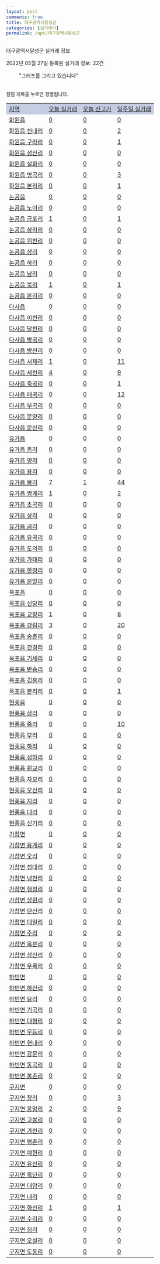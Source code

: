 ```yaml
---
layout: post
comments: true
title: 대구광역시달성군
categories: [실거래가]
permalink: /apt/대구광역시달성군
---
```


대구광역시달성군 실거래 정보

2022년 05월 27일 등록된 실거래 정보: 22건

<!--<script async src="https://pagead2.googlesyndication.com/pagead/js/adsbygoogle.js?client=ca-pub-3485438051770037"
 crossorigin="anonymous"></script>-->

<script type="text/javascript">
  google.charts.load('current', {'packages':['corechart']});
  google.charts.setOnLoadCallback(drawChart);

  function drawChart() {
    var data = google.visualization.arrayToDataTable([['거래일', '매매', '전월세', '전매'], ['21-01', 14, 7, 7], ['21-02', 0, 1, 0], ['21-03', 0, 2, 0], ['21-04', 2, 27, 0], ['21-05', 161, 141, 12], ['21-06', 289, 300, 67], ['21-07', 262, 334, 73], ['21-08', 312, 307, 65], ['21-09', 273, 442, 59], ['21-10', 297, 508, 60], ['21-11', 201, 524, 22], ['21-12', 226, 407, 13], ['22-01', 154, 305, 17], ['22-02', 172, 302, 26], ['22-03', 179, 350, 60], ['22-04', 210, 390, 21], ['22-05', 113, 314, 19]]);

    var options = {
      title: '최근 1년간 유형별 거래량 추이',
      legend: { position: 'bottom' }
    };

    setTimeout(function() {
        var chart = new google.visualization.LineChart(document.getElementById('columnchart_material'));
        chart.draw(data, (options));
        document.getElementById('loading').style.display = 'none';
        var dayLabel = (new Date()).getDay();
        if (dayLabel < 2) {
            sorttable.innerSortFunction.apply(document.getElementById('week'), []);
            sorttable.innerSortFunction.apply(document.getElementById('week'), []);        
        }
        else {
            sorttable.innerSortFunction.apply(document.getElementById('today'), []);
            sorttable.innerSortFunction.apply(document.getElementById('today'), []);
        }
    }, 200);

  }
</script>

<div id="loading" style="z-index:20; display: block; margin-left: 35px">"그래프를 그리고 있습니다"</div>
<div id="columnchart_material" style="width: 95%; margin-left: -35px; display: block"></div>
<!--<div style="width: 95%; margin-left: -35px; display: block">
      <script async src="https://pagead2.googlesyndication.com/pagead/js/adsbygoogle.js?client=ca-pub-3485438051770037"
          crossorigin="anonymous"></script>
      <ins class="adsbygoogle"
          style="display:block"
          data-ad-format="fluid"
          data-ad-layout-key="-fb+5w+4e-db+86"
          data-ad-client="ca-pub-3485438051770037"
          data-ad-slot="1827090281"></ins>
      <script>
          (adsbygoogle = window.adsbygoogle || []).push({});
      </script>
</div>-->
<br>

<font size='small' style='font-size: small;'>컬럼 제목을 누르면 정렬됩니다.</font>
<table class="sortable">
  <tr style='background-color: rgba(114, 132, 186,0.4);'>
    <td id="region"><a href="#">지역</a></td>
    <td id="today"><a href="#">오늘 실거래</a></td>
    <td id="today_new"><a href="#">오늘 신고가</a></td>
    <td id="week"><a href="#">일주일 실거래</a></td>
  </tr>

  
  <tr class="item">
    <td><a href="대구광역시달성군화원읍">화원읍</a></td>
    <td><a href="대구광역시달성군화원읍">0</a></td>
    <td><a href="대구광역시달성군화원읍">0</a></td>
    <td><a href="대구광역시달성군화원읍">0</a></td>
  </tr>
    

  <tr class="item">
    <td><a href="대구광역시달성군화원읍천내리">화원읍 천내리</a></td>
    <td><a href="대구광역시달성군화원읍천내리">0</a></td>
    <td><a href="대구광역시달성군화원읍천내리">0</a></td>
    <td><a href="대구광역시달성군화원읍천내리">2</a></td>
  </tr>
    

  <tr class="item">
    <td><a href="대구광역시달성군화원읍구라리">화원읍 구라리</a></td>
    <td><a href="대구광역시달성군화원읍구라리">0</a></td>
    <td><a href="대구광역시달성군화원읍구라리">0</a></td>
    <td><a href="대구광역시달성군화원읍구라리">1</a></td>
  </tr>
    

  <tr class="item">
    <td><a href="대구광역시달성군화원읍성산리">화원읍 성산리</a></td>
    <td><a href="대구광역시달성군화원읍성산리">0</a></td>
    <td><a href="대구광역시달성군화원읍성산리">0</a></td>
    <td><a href="대구광역시달성군화원읍성산리">0</a></td>
  </tr>
    

  <tr class="item">
    <td><a href="대구광역시달성군화원읍설화리">화원읍 설화리</a></td>
    <td><a href="대구광역시달성군화원읍설화리">0</a></td>
    <td><a href="대구광역시달성군화원읍설화리">0</a></td>
    <td><a href="대구광역시달성군화원읍설화리">0</a></td>
  </tr>
    

  <tr class="item">
    <td><a href="대구광역시달성군화원읍명곡리">화원읍 명곡리</a></td>
    <td><a href="대구광역시달성군화원읍명곡리">0</a></td>
    <td><a href="대구광역시달성군화원읍명곡리">0</a></td>
    <td><a href="대구광역시달성군화원읍명곡리">3</a></td>
  </tr>
    

  <tr class="item">
    <td><a href="대구광역시달성군화원읍본리리">화원읍 본리리</a></td>
    <td><a href="대구광역시달성군화원읍본리리">0</a></td>
    <td><a href="대구광역시달성군화원읍본리리">0</a></td>
    <td><a href="대구광역시달성군화원읍본리리">1</a></td>
  </tr>
    

  <tr class="item">
    <td><a href="대구광역시달성군논공읍">논공읍</a></td>
    <td><a href="대구광역시달성군논공읍">0</a></td>
    <td><a href="대구광역시달성군논공읍">0</a></td>
    <td><a href="대구광역시달성군논공읍">0</a></td>
  </tr>
    

  <tr class="item">
    <td><a href="대구광역시달성군논공읍노이리">논공읍 노이리</a></td>
    <td><a href="대구광역시달성군논공읍노이리">0</a></td>
    <td><a href="대구광역시달성군논공읍노이리">0</a></td>
    <td><a href="대구광역시달성군논공읍노이리">0</a></td>
  </tr>
    

  <tr class="item">
    <td><a href="대구광역시달성군논공읍금포리">논공읍 금포리</a></td>
    <td><a href="대구광역시달성군논공읍금포리">1</a></td>
    <td><a href="대구광역시달성군논공읍금포리">0</a></td>
    <td><a href="대구광역시달성군논공읍금포리">1</a></td>
  </tr>
    

  <tr class="item">
    <td><a href="대구광역시달성군논공읍삼리리">논공읍 삼리리</a></td>
    <td><a href="대구광역시달성군논공읍삼리리">0</a></td>
    <td><a href="대구광역시달성군논공읍삼리리">0</a></td>
    <td><a href="대구광역시달성군논공읍삼리리">0</a></td>
  </tr>
    

  <tr class="item">
    <td><a href="대구광역시달성군논공읍위천리">논공읍 위천리</a></td>
    <td><a href="대구광역시달성군논공읍위천리">0</a></td>
    <td><a href="대구광역시달성군논공읍위천리">0</a></td>
    <td><a href="대구광역시달성군논공읍위천리">0</a></td>
  </tr>
    

  <tr class="item">
    <td><a href="대구광역시달성군논공읍상리">논공읍 상리</a></td>
    <td><a href="대구광역시달성군논공읍상리">0</a></td>
    <td><a href="대구광역시달성군논공읍상리">0</a></td>
    <td><a href="대구광역시달성군논공읍상리">0</a></td>
  </tr>
    

  <tr class="item">
    <td><a href="대구광역시달성군논공읍하리">논공읍 하리</a></td>
    <td><a href="대구광역시달성군논공읍하리">0</a></td>
    <td><a href="대구광역시달성군논공읍하리">0</a></td>
    <td><a href="대구광역시달성군논공읍하리">0</a></td>
  </tr>
    

  <tr class="item">
    <td><a href="대구광역시달성군논공읍남리">논공읍 남리</a></td>
    <td><a href="대구광역시달성군논공읍남리">0</a></td>
    <td><a href="대구광역시달성군논공읍남리">0</a></td>
    <td><a href="대구광역시달성군논공읍남리">0</a></td>
  </tr>
    

  <tr class="item">
    <td><a href="대구광역시달성군논공읍북리">논공읍 북리</a></td>
    <td><a href="대구광역시달성군논공읍북리">1</a></td>
    <td><a href="대구광역시달성군논공읍북리">0</a></td>
    <td><a href="대구광역시달성군논공읍북리">1</a></td>
  </tr>
    

  <tr class="item">
    <td><a href="대구광역시달성군논공읍본리리">논공읍 본리리</a></td>
    <td><a href="대구광역시달성군논공읍본리리">0</a></td>
    <td><a href="대구광역시달성군논공읍본리리">0</a></td>
    <td><a href="대구광역시달성군논공읍본리리">0</a></td>
  </tr>
    

  <tr class="item">
    <td><a href="대구광역시달성군다사읍">다사읍</a></td>
    <td><a href="대구광역시달성군다사읍">0</a></td>
    <td><a href="대구광역시달성군다사읍">0</a></td>
    <td><a href="대구광역시달성군다사읍">0</a></td>
  </tr>
    

  <tr class="item">
    <td><a href="대구광역시달성군다사읍이천리">다사읍 이천리</a></td>
    <td><a href="대구광역시달성군다사읍이천리">0</a></td>
    <td><a href="대구광역시달성군다사읍이천리">0</a></td>
    <td><a href="대구광역시달성군다사읍이천리">0</a></td>
  </tr>
    

  <tr class="item">
    <td><a href="대구광역시달성군다사읍달천리">다사읍 달천리</a></td>
    <td><a href="대구광역시달성군다사읍달천리">0</a></td>
    <td><a href="대구광역시달성군다사읍달천리">0</a></td>
    <td><a href="대구광역시달성군다사읍달천리">0</a></td>
  </tr>
    

  <tr class="item">
    <td><a href="대구광역시달성군다사읍박곡리">다사읍 박곡리</a></td>
    <td><a href="대구광역시달성군다사읍박곡리">0</a></td>
    <td><a href="대구광역시달성군다사읍박곡리">0</a></td>
    <td><a href="대구광역시달성군다사읍박곡리">0</a></td>
  </tr>
    

  <tr class="item">
    <td><a href="대구광역시달성군다사읍방천리">다사읍 방천리</a></td>
    <td><a href="대구광역시달성군다사읍방천리">0</a></td>
    <td><a href="대구광역시달성군다사읍방천리">0</a></td>
    <td><a href="대구광역시달성군다사읍방천리">0</a></td>
  </tr>
    

  <tr class="item">
    <td><a href="대구광역시달성군다사읍서재리">다사읍 서재리</a></td>
    <td><a href="대구광역시달성군다사읍서재리">1</a></td>
    <td><a href="대구광역시달성군다사읍서재리">0</a></td>
    <td><a href="대구광역시달성군다사읍서재리">11</a></td>
  </tr>
    

  <tr class="item">
    <td><a href="대구광역시달성군다사읍세천리">다사읍 세천리</a></td>
    <td><a href="대구광역시달성군다사읍세천리">4</a></td>
    <td><a href="대구광역시달성군다사읍세천리">0</a></td>
    <td><a href="대구광역시달성군다사읍세천리">9</a></td>
  </tr>
    

  <tr class="item">
    <td><a href="대구광역시달성군다사읍죽곡리">다사읍 죽곡리</a></td>
    <td><a href="대구광역시달성군다사읍죽곡리">0</a></td>
    <td><a href="대구광역시달성군다사읍죽곡리">0</a></td>
    <td><a href="대구광역시달성군다사읍죽곡리">1</a></td>
  </tr>
    

  <tr class="item">
    <td><a href="대구광역시달성군다사읍매곡리">다사읍 매곡리</a></td>
    <td><a href="대구광역시달성군다사읍매곡리">0</a></td>
    <td><a href="대구광역시달성군다사읍매곡리">0</a></td>
    <td><a href="대구광역시달성군다사읍매곡리">12</a></td>
  </tr>
    

  <tr class="item">
    <td><a href="대구광역시달성군다사읍부곡리">다사읍 부곡리</a></td>
    <td><a href="대구광역시달성군다사읍부곡리">0</a></td>
    <td><a href="대구광역시달성군다사읍부곡리">0</a></td>
    <td><a href="대구광역시달성군다사읍부곡리">0</a></td>
  </tr>
    

  <tr class="item">
    <td><a href="대구광역시달성군다사읍문양리">다사읍 문양리</a></td>
    <td><a href="대구광역시달성군다사읍문양리">0</a></td>
    <td><a href="대구광역시달성군다사읍문양리">0</a></td>
    <td><a href="대구광역시달성군다사읍문양리">0</a></td>
  </tr>
    

  <tr class="item">
    <td><a href="대구광역시달성군다사읍문산리">다사읍 문산리</a></td>
    <td><a href="대구광역시달성군다사읍문산리">0</a></td>
    <td><a href="대구광역시달성군다사읍문산리">0</a></td>
    <td><a href="대구광역시달성군다사읍문산리">0</a></td>
  </tr>
    

  <tr class="item">
    <td><a href="대구광역시달성군유가읍">유가읍</a></td>
    <td><a href="대구광역시달성군유가읍">0</a></td>
    <td><a href="대구광역시달성군유가읍">0</a></td>
    <td><a href="대구광역시달성군유가읍">0</a></td>
  </tr>
    

  <tr class="item">
    <td><a href="대구광역시달성군유가읍음리">유가읍 음리</a></td>
    <td><a href="대구광역시달성군유가읍음리">0</a></td>
    <td><a href="대구광역시달성군유가읍음리">0</a></td>
    <td><a href="대구광역시달성군유가읍음리">0</a></td>
  </tr>
    

  <tr class="item">
    <td><a href="대구광역시달성군유가읍양리">유가읍 양리</a></td>
    <td><a href="대구광역시달성군유가읍양리">0</a></td>
    <td><a href="대구광역시달성군유가읍양리">0</a></td>
    <td><a href="대구광역시달성군유가읍양리">0</a></td>
  </tr>
    

  <tr class="item">
    <td><a href="대구광역시달성군유가읍용리">유가읍 용리</a></td>
    <td><a href="대구광역시달성군유가읍용리">0</a></td>
    <td><a href="대구광역시달성군유가읍용리">0</a></td>
    <td><a href="대구광역시달성군유가읍용리">0</a></td>
  </tr>
    

  <tr class="item">
    <td><a href="대구광역시달성군유가읍봉리">유가읍 봉리</a></td>
    <td><a href="대구광역시달성군유가읍봉리">7</a></td>
    <td><a href="대구광역시달성군유가읍봉리">1</a></td>
    <td><a href="대구광역시달성군유가읍봉리">44</a></td>
  </tr>
    

  <tr class="item">
    <td><a href="대구광역시달성군유가읍쌍계리">유가읍 쌍계리</a></td>
    <td><a href="대구광역시달성군유가읍쌍계리">1</a></td>
    <td><a href="대구광역시달성군유가읍쌍계리">0</a></td>
    <td><a href="대구광역시달성군유가읍쌍계리">2</a></td>
  </tr>
    

  <tr class="item">
    <td><a href="대구광역시달성군유가읍초곡리">유가읍 초곡리</a></td>
    <td><a href="대구광역시달성군유가읍초곡리">0</a></td>
    <td><a href="대구광역시달성군유가읍초곡리">0</a></td>
    <td><a href="대구광역시달성군유가읍초곡리">0</a></td>
  </tr>
    

  <tr class="item">
    <td><a href="대구광역시달성군유가읍상리">유가읍 상리</a></td>
    <td><a href="대구광역시달성군유가읍상리">0</a></td>
    <td><a href="대구광역시달성군유가읍상리">0</a></td>
    <td><a href="대구광역시달성군유가읍상리">0</a></td>
  </tr>
    

  <tr class="item">
    <td><a href="대구광역시달성군유가읍금리">유가읍 금리</a></td>
    <td><a href="대구광역시달성군유가읍금리">0</a></td>
    <td><a href="대구광역시달성군유가읍금리">0</a></td>
    <td><a href="대구광역시달성군유가읍금리">0</a></td>
  </tr>
    

  <tr class="item">
    <td><a href="대구광역시달성군유가읍유곡리">유가읍 유곡리</a></td>
    <td><a href="대구광역시달성군유가읍유곡리">0</a></td>
    <td><a href="대구광역시달성군유가읍유곡리">0</a></td>
    <td><a href="대구광역시달성군유가읍유곡리">0</a></td>
  </tr>
    

  <tr class="item">
    <td><a href="대구광역시달성군유가읍도의리">유가읍 도의리</a></td>
    <td><a href="대구광역시달성군유가읍도의리">0</a></td>
    <td><a href="대구광역시달성군유가읍도의리">0</a></td>
    <td><a href="대구광역시달성군유가읍도의리">0</a></td>
  </tr>
    

  <tr class="item">
    <td><a href="대구광역시달성군유가읍가태리">유가읍 가태리</a></td>
    <td><a href="대구광역시달성군유가읍가태리">0</a></td>
    <td><a href="대구광역시달성군유가읍가태리">0</a></td>
    <td><a href="대구광역시달성군유가읍가태리">0</a></td>
  </tr>
    

  <tr class="item">
    <td><a href="대구광역시달성군유가읍한정리">유가읍 한정리</a></td>
    <td><a href="대구광역시달성군유가읍한정리">0</a></td>
    <td><a href="대구광역시달성군유가읍한정리">0</a></td>
    <td><a href="대구광역시달성군유가읍한정리">0</a></td>
  </tr>
    

  <tr class="item">
    <td><a href="대구광역시달성군유가읍본말리">유가읍 본말리</a></td>
    <td><a href="대구광역시달성군유가읍본말리">0</a></td>
    <td><a href="대구광역시달성군유가읍본말리">0</a></td>
    <td><a href="대구광역시달성군유가읍본말리">0</a></td>
  </tr>
    

  <tr class="item">
    <td><a href="대구광역시달성군옥포읍">옥포읍</a></td>
    <td><a href="대구광역시달성군옥포읍">0</a></td>
    <td><a href="대구광역시달성군옥포읍">0</a></td>
    <td><a href="대구광역시달성군옥포읍">0</a></td>
  </tr>
    

  <tr class="item">
    <td><a href="대구광역시달성군옥포읍신당리">옥포읍 신당리</a></td>
    <td><a href="대구광역시달성군옥포읍신당리">0</a></td>
    <td><a href="대구광역시달성군옥포읍신당리">0</a></td>
    <td><a href="대구광역시달성군옥포읍신당리">0</a></td>
  </tr>
    

  <tr class="item">
    <td><a href="대구광역시달성군옥포읍교항리">옥포읍 교항리</a></td>
    <td><a href="대구광역시달성군옥포읍교항리">1</a></td>
    <td><a href="대구광역시달성군옥포읍교항리">0</a></td>
    <td><a href="대구광역시달성군옥포읍교항리">8</a></td>
  </tr>
    

  <tr class="item">
    <td><a href="대구광역시달성군옥포읍강림리">옥포읍 강림리</a></td>
    <td><a href="대구광역시달성군옥포읍강림리">3</a></td>
    <td><a href="대구광역시달성군옥포읍강림리">0</a></td>
    <td><a href="대구광역시달성군옥포읍강림리">20</a></td>
  </tr>
    

  <tr class="item">
    <td><a href="대구광역시달성군옥포읍송촌리">옥포읍 송촌리</a></td>
    <td><a href="대구광역시달성군옥포읍송촌리">0</a></td>
    <td><a href="대구광역시달성군옥포읍송촌리">0</a></td>
    <td><a href="대구광역시달성군옥포읍송촌리">0</a></td>
  </tr>
    

  <tr class="item">
    <td><a href="대구광역시달성군옥포읍간경리">옥포읍 간경리</a></td>
    <td><a href="대구광역시달성군옥포읍간경리">0</a></td>
    <td><a href="대구광역시달성군옥포읍간경리">0</a></td>
    <td><a href="대구광역시달성군옥포읍간경리">0</a></td>
  </tr>
    

  <tr class="item">
    <td><a href="대구광역시달성군옥포읍기세리">옥포읍 기세리</a></td>
    <td><a href="대구광역시달성군옥포읍기세리">0</a></td>
    <td><a href="대구광역시달성군옥포읍기세리">0</a></td>
    <td><a href="대구광역시달성군옥포읍기세리">0</a></td>
  </tr>
    

  <tr class="item">
    <td><a href="대구광역시달성군옥포읍반송리">옥포읍 반송리</a></td>
    <td><a href="대구광역시달성군옥포읍반송리">0</a></td>
    <td><a href="대구광역시달성군옥포읍반송리">0</a></td>
    <td><a href="대구광역시달성군옥포읍반송리">0</a></td>
  </tr>
    

  <tr class="item">
    <td><a href="대구광역시달성군옥포읍김흥리">옥포읍 김흥리</a></td>
    <td><a href="대구광역시달성군옥포읍김흥리">0</a></td>
    <td><a href="대구광역시달성군옥포읍김흥리">0</a></td>
    <td><a href="대구광역시달성군옥포읍김흥리">0</a></td>
  </tr>
    

  <tr class="item">
    <td><a href="대구광역시달성군옥포읍본리리">옥포읍 본리리</a></td>
    <td><a href="대구광역시달성군옥포읍본리리">0</a></td>
    <td><a href="대구광역시달성군옥포읍본리리">0</a></td>
    <td><a href="대구광역시달성군옥포읍본리리">1</a></td>
  </tr>
    

  <tr class="item">
    <td><a href="대구광역시달성군현풍읍">현풍읍</a></td>
    <td><a href="대구광역시달성군현풍읍">0</a></td>
    <td><a href="대구광역시달성군현풍읍">0</a></td>
    <td><a href="대구광역시달성군현풍읍">0</a></td>
  </tr>
    

  <tr class="item">
    <td><a href="대구광역시달성군현풍읍상리">현풍읍 상리</a></td>
    <td><a href="대구광역시달성군현풍읍상리">0</a></td>
    <td><a href="대구광역시달성군현풍읍상리">0</a></td>
    <td><a href="대구광역시달성군현풍읍상리">0</a></td>
  </tr>
    

  <tr class="item">
    <td><a href="대구광역시달성군현풍읍중리">현풍읍 중리</a></td>
    <td><a href="대구광역시달성군현풍읍중리">0</a></td>
    <td><a href="대구광역시달성군현풍읍중리">0</a></td>
    <td><a href="대구광역시달성군현풍읍중리">10</a></td>
  </tr>
    

  <tr class="item">
    <td><a href="대구광역시달성군현풍읍부리">현풍읍 부리</a></td>
    <td><a href="대구광역시달성군현풍읍부리">0</a></td>
    <td><a href="대구광역시달성군현풍읍부리">0</a></td>
    <td><a href="대구광역시달성군현풍읍부리">0</a></td>
  </tr>
    

  <tr class="item">
    <td><a href="대구광역시달성군현풍읍하리">현풍읍 하리</a></td>
    <td><a href="대구광역시달성군현풍읍하리">0</a></td>
    <td><a href="대구광역시달성군현풍읍하리">0</a></td>
    <td><a href="대구광역시달성군현풍읍하리">0</a></td>
  </tr>
    

  <tr class="item">
    <td><a href="대구광역시달성군현풍읍성하리">현풍읍 성하리</a></td>
    <td><a href="대구광역시달성군현풍읍성하리">0</a></td>
    <td><a href="대구광역시달성군현풍읍성하리">0</a></td>
    <td><a href="대구광역시달성군현풍읍성하리">0</a></td>
  </tr>
    

  <tr class="item">
    <td><a href="대구광역시달성군현풍읍원교리">현풍읍 원교리</a></td>
    <td><a href="대구광역시달성군현풍읍원교리">0</a></td>
    <td><a href="대구광역시달성군현풍읍원교리">0</a></td>
    <td><a href="대구광역시달성군현풍읍원교리">0</a></td>
  </tr>
    

  <tr class="item">
    <td><a href="대구광역시달성군현풍읍자모리">현풍읍 자모리</a></td>
    <td><a href="대구광역시달성군현풍읍자모리">0</a></td>
    <td><a href="대구광역시달성군현풍읍자모리">0</a></td>
    <td><a href="대구광역시달성군현풍읍자모리">0</a></td>
  </tr>
    

  <tr class="item">
    <td><a href="대구광역시달성군현풍읍오산리">현풍읍 오산리</a></td>
    <td><a href="대구광역시달성군현풍읍오산리">0</a></td>
    <td><a href="대구광역시달성군현풍읍오산리">0</a></td>
    <td><a href="대구광역시달성군현풍읍오산리">0</a></td>
  </tr>
    

  <tr class="item">
    <td><a href="대구광역시달성군현풍읍지리">현풍읍 지리</a></td>
    <td><a href="대구광역시달성군현풍읍지리">0</a></td>
    <td><a href="대구광역시달성군현풍읍지리">0</a></td>
    <td><a href="대구광역시달성군현풍읍지리">0</a></td>
  </tr>
    

  <tr class="item">
    <td><a href="대구광역시달성군현풍읍대리">현풍읍 대리</a></td>
    <td><a href="대구광역시달성군현풍읍대리">0</a></td>
    <td><a href="대구광역시달성군현풍읍대리">0</a></td>
    <td><a href="대구광역시달성군현풍읍대리">0</a></td>
  </tr>
    

  <tr class="item">
    <td><a href="대구광역시달성군현풍읍신기리">현풍읍 신기리</a></td>
    <td><a href="대구광역시달성군현풍읍신기리">0</a></td>
    <td><a href="대구광역시달성군현풍읍신기리">0</a></td>
    <td><a href="대구광역시달성군현풍읍신기리">0</a></td>
  </tr>
    

  <tr class="item">
    <td><a href="대구광역시달성군가창면">가창면</a></td>
    <td><a href="대구광역시달성군가창면">0</a></td>
    <td><a href="대구광역시달성군가창면">0</a></td>
    <td><a href="대구광역시달성군가창면">0</a></td>
  </tr>
    

  <tr class="item">
    <td><a href="대구광역시달성군가창면용계리">가창면 용계리</a></td>
    <td><a href="대구광역시달성군가창면용계리">0</a></td>
    <td><a href="대구광역시달성군가창면용계리">0</a></td>
    <td><a href="대구광역시달성군가창면용계리">0</a></td>
  </tr>
    

  <tr class="item">
    <td><a href="대구광역시달성군가창면오리">가창면 오리</a></td>
    <td><a href="대구광역시달성군가창면오리">0</a></td>
    <td><a href="대구광역시달성군가창면오리">0</a></td>
    <td><a href="대구광역시달성군가창면오리">0</a></td>
  </tr>
    

  <tr class="item">
    <td><a href="대구광역시달성군가창면정대리">가창면 정대리</a></td>
    <td><a href="대구광역시달성군가창면정대리">0</a></td>
    <td><a href="대구광역시달성군가창면정대리">0</a></td>
    <td><a href="대구광역시달성군가창면정대리">0</a></td>
  </tr>
    

  <tr class="item">
    <td><a href="대구광역시달성군가창면냉천리">가창면 냉천리</a></td>
    <td><a href="대구광역시달성군가창면냉천리">0</a></td>
    <td><a href="대구광역시달성군가창면냉천리">0</a></td>
    <td><a href="대구광역시달성군가창면냉천리">0</a></td>
  </tr>
    

  <tr class="item">
    <td><a href="대구광역시달성군가창면행정리">가창면 행정리</a></td>
    <td><a href="대구광역시달성군가창면행정리">0</a></td>
    <td><a href="대구광역시달성군가창면행정리">0</a></td>
    <td><a href="대구광역시달성군가창면행정리">0</a></td>
  </tr>
    

  <tr class="item">
    <td><a href="대구광역시달성군가창면상원리">가창면 상원리</a></td>
    <td><a href="대구광역시달성군가창면상원리">0</a></td>
    <td><a href="대구광역시달성군가창면상원리">0</a></td>
    <td><a href="대구광역시달성군가창면상원리">0</a></td>
  </tr>
    

  <tr class="item">
    <td><a href="대구광역시달성군가창면단산리">가창면 단산리</a></td>
    <td><a href="대구광역시달성군가창면단산리">0</a></td>
    <td><a href="대구광역시달성군가창면단산리">0</a></td>
    <td><a href="대구광역시달성군가창면단산리">0</a></td>
  </tr>
    

  <tr class="item">
    <td><a href="대구광역시달성군가창면대일리">가창면 대일리</a></td>
    <td><a href="대구광역시달성군가창면대일리">0</a></td>
    <td><a href="대구광역시달성군가창면대일리">0</a></td>
    <td><a href="대구광역시달성군가창면대일리">0</a></td>
  </tr>
    

  <tr class="item">
    <td><a href="대구광역시달성군가창면주리">가창면 주리</a></td>
    <td><a href="대구광역시달성군가창면주리">0</a></td>
    <td><a href="대구광역시달성군가창면주리">0</a></td>
    <td><a href="대구광역시달성군가창면주리">0</a></td>
  </tr>
    

  <tr class="item">
    <td><a href="대구광역시달성군가창면옥분리">가창면 옥분리</a></td>
    <td><a href="대구광역시달성군가창면옥분리">0</a></td>
    <td><a href="대구광역시달성군가창면옥분리">0</a></td>
    <td><a href="대구광역시달성군가창면옥분리">0</a></td>
  </tr>
    

  <tr class="item">
    <td><a href="대구광역시달성군가창면삼산리">가창면 삼산리</a></td>
    <td><a href="대구광역시달성군가창면삼산리">0</a></td>
    <td><a href="대구광역시달성군가창면삼산리">0</a></td>
    <td><a href="대구광역시달성군가창면삼산리">0</a></td>
  </tr>
    

  <tr class="item">
    <td><a href="대구광역시달성군가창면우록리">가창면 우록리</a></td>
    <td><a href="대구광역시달성군가창면우록리">0</a></td>
    <td><a href="대구광역시달성군가창면우록리">0</a></td>
    <td><a href="대구광역시달성군가창면우록리">0</a></td>
  </tr>
    

  <tr class="item">
    <td><a href="대구광역시달성군하빈면">하빈면</a></td>
    <td><a href="대구광역시달성군하빈면">0</a></td>
    <td><a href="대구광역시달성군하빈면">0</a></td>
    <td><a href="대구광역시달성군하빈면">0</a></td>
  </tr>
    

  <tr class="item">
    <td><a href="대구광역시달성군하빈면하산리">하빈면 하산리</a></td>
    <td><a href="대구광역시달성군하빈면하산리">0</a></td>
    <td><a href="대구광역시달성군하빈면하산리">0</a></td>
    <td><a href="대구광역시달성군하빈면하산리">0</a></td>
  </tr>
    

  <tr class="item">
    <td><a href="대구광역시달성군하빈면묘리">하빈면 묘리</a></td>
    <td><a href="대구광역시달성군하빈면묘리">0</a></td>
    <td><a href="대구광역시달성군하빈면묘리">0</a></td>
    <td><a href="대구광역시달성군하빈면묘리">0</a></td>
  </tr>
    

  <tr class="item">
    <td><a href="대구광역시달성군하빈면기곡리">하빈면 기곡리</a></td>
    <td><a href="대구광역시달성군하빈면기곡리">0</a></td>
    <td><a href="대구광역시달성군하빈면기곡리">0</a></td>
    <td><a href="대구광역시달성군하빈면기곡리">0</a></td>
  </tr>
    

  <tr class="item">
    <td><a href="대구광역시달성군하빈면대평리">하빈면 대평리</a></td>
    <td><a href="대구광역시달성군하빈면대평리">0</a></td>
    <td><a href="대구광역시달성군하빈면대평리">0</a></td>
    <td><a href="대구광역시달성군하빈면대평리">0</a></td>
  </tr>
    

  <tr class="item">
    <td><a href="대구광역시달성군하빈면무등리">하빈면 무등리</a></td>
    <td><a href="대구광역시달성군하빈면무등리">0</a></td>
    <td><a href="대구광역시달성군하빈면무등리">0</a></td>
    <td><a href="대구광역시달성군하빈면무등리">0</a></td>
  </tr>
    

  <tr class="item">
    <td><a href="대구광역시달성군하빈면현내리">하빈면 현내리</a></td>
    <td><a href="대구광역시달성군하빈면현내리">0</a></td>
    <td><a href="대구광역시달성군하빈면현내리">0</a></td>
    <td><a href="대구광역시달성군하빈면현내리">0</a></td>
  </tr>
    

  <tr class="item">
    <td><a href="대구광역시달성군하빈면감문리">하빈면 감문리</a></td>
    <td><a href="대구광역시달성군하빈면감문리">0</a></td>
    <td><a href="대구광역시달성군하빈면감문리">0</a></td>
    <td><a href="대구광역시달성군하빈면감문리">0</a></td>
  </tr>
    

  <tr class="item">
    <td><a href="대구광역시달성군하빈면동곡리">하빈면 동곡리</a></td>
    <td><a href="대구광역시달성군하빈면동곡리">0</a></td>
    <td><a href="대구광역시달성군하빈면동곡리">0</a></td>
    <td><a href="대구광역시달성군하빈면동곡리">0</a></td>
  </tr>
    

  <tr class="item">
    <td><a href="대구광역시달성군하빈면봉촌리">하빈면 봉촌리</a></td>
    <td><a href="대구광역시달성군하빈면봉촌리">0</a></td>
    <td><a href="대구광역시달성군하빈면봉촌리">0</a></td>
    <td><a href="대구광역시달성군하빈면봉촌리">0</a></td>
  </tr>
    

  <tr class="item">
    <td><a href="대구광역시달성군구지면">구지면</a></td>
    <td><a href="대구광역시달성군구지면">0</a></td>
    <td><a href="대구광역시달성군구지면">0</a></td>
    <td><a href="대구광역시달성군구지면">0</a></td>
  </tr>
    

  <tr class="item">
    <td><a href="대구광역시달성군구지면창리">구지면 창리</a></td>
    <td><a href="대구광역시달성군구지면창리">0</a></td>
    <td><a href="대구광역시달성군구지면창리">0</a></td>
    <td><a href="대구광역시달성군구지면창리">3</a></td>
  </tr>
    

  <tr class="item">
    <td><a href="대구광역시달성군구지면응암리">구지면 응암리</a></td>
    <td><a href="대구광역시달성군구지면응암리">2</a></td>
    <td><a href="대구광역시달성군구지면응암리">0</a></td>
    <td><a href="대구광역시달성군구지면응암리">9</a></td>
  </tr>
    

  <tr class="item">
    <td><a href="대구광역시달성군구지면고봉리">구지면 고봉리</a></td>
    <td><a href="대구광역시달성군구지면고봉리">0</a></td>
    <td><a href="대구광역시달성군구지면고봉리">0</a></td>
    <td><a href="대구광역시달성군구지면고봉리">0</a></td>
  </tr>
    

  <tr class="item">
    <td><a href="대구광역시달성군구지면가천리">구지면 가천리</a></td>
    <td><a href="대구광역시달성군구지면가천리">0</a></td>
    <td><a href="대구광역시달성군구지면가천리">0</a></td>
    <td><a href="대구광역시달성군구지면가천리">0</a></td>
  </tr>
    

  <tr class="item">
    <td><a href="대구광역시달성군구지면평촌리">구지면 평촌리</a></td>
    <td><a href="대구광역시달성군구지면평촌리">0</a></td>
    <td><a href="대구광역시달성군구지면평촌리">0</a></td>
    <td><a href="대구광역시달성군구지면평촌리">0</a></td>
  </tr>
    

  <tr class="item">
    <td><a href="대구광역시달성군구지면예현리">구지면 예현리</a></td>
    <td><a href="대구광역시달성군구지면예현리">0</a></td>
    <td><a href="대구광역시달성군구지면예현리">0</a></td>
    <td><a href="대구광역시달성군구지면예현리">0</a></td>
  </tr>
    

  <tr class="item">
    <td><a href="대구광역시달성군구지면유산리">구지면 유산리</a></td>
    <td><a href="대구광역시달성군구지면유산리">0</a></td>
    <td><a href="대구광역시달성군구지면유산리">0</a></td>
    <td><a href="대구광역시달성군구지면유산리">0</a></td>
  </tr>
    

  <tr class="item">
    <td><a href="대구광역시달성군구지면목단리">구지면 목단리</a></td>
    <td><a href="대구광역시달성군구지면목단리">0</a></td>
    <td><a href="대구광역시달성군구지면목단리">0</a></td>
    <td><a href="대구광역시달성군구지면목단리">0</a></td>
  </tr>
    

  <tr class="item">
    <td><a href="대구광역시달성군구지면대암리">구지면 대암리</a></td>
    <td><a href="대구광역시달성군구지면대암리">0</a></td>
    <td><a href="대구광역시달성군구지면대암리">0</a></td>
    <td><a href="대구광역시달성군구지면대암리">0</a></td>
  </tr>
    

  <tr class="item">
    <td><a href="대구광역시달성군구지면내리">구지면 내리</a></td>
    <td><a href="대구광역시달성군구지면내리">0</a></td>
    <td><a href="대구광역시달성군구지면내리">0</a></td>
    <td><a href="대구광역시달성군구지면내리">0</a></td>
  </tr>
    

  <tr class="item">
    <td><a href="대구광역시달성군구지면화산리">구지면 화산리</a></td>
    <td><a href="대구광역시달성군구지면화산리">1</a></td>
    <td><a href="대구광역시달성군구지면화산리">0</a></td>
    <td><a href="대구광역시달성군구지면화산리">1</a></td>
  </tr>
    

  <tr class="item">
    <td><a href="대구광역시달성군구지면수리리">구지면 수리리</a></td>
    <td><a href="대구광역시달성군구지면수리리">0</a></td>
    <td><a href="대구광역시달성군구지면수리리">0</a></td>
    <td><a href="대구광역시달성군구지면수리리">0</a></td>
  </tr>
    

  <tr class="item">
    <td><a href="대구광역시달성군구지면징리">구지면 징리</a></td>
    <td><a href="대구광역시달성군구지면징리">0</a></td>
    <td><a href="대구광역시달성군구지면징리">0</a></td>
    <td><a href="대구광역시달성군구지면징리">0</a></td>
  </tr>
    

  <tr class="item">
    <td><a href="대구광역시달성군구지면오설리">구지면 오설리</a></td>
    <td><a href="대구광역시달성군구지면오설리">0</a></td>
    <td><a href="대구광역시달성군구지면오설리">0</a></td>
    <td><a href="대구광역시달성군구지면오설리">0</a></td>
  </tr>
    

  <tr class="item">
    <td><a href="대구광역시달성군구지면도동리">구지면 도동리</a></td>
    <td><a href="대구광역시달성군구지면도동리">0</a></td>
    <td><a href="대구광역시달성군구지면도동리">0</a></td>
    <td><a href="대구광역시달성군구지면도동리">0</a></td>
  </tr>
    


</table>


    